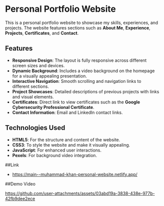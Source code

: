 # Personal Portfolio Website

This is a personal portfolio website to showcase my skills, experiences, and projects. The website features sections such as **About Me**, **Experience**, **Projects**, **Certificates**, and **Contact**.

## Features

- **Responsive Design**: The layout is fully responsive across different screen sizes and devices.
- **Dynamic Background**: Includes a video background on the homepage for a visually appealing presentation.
- **Interactive Navigation**: Smooth scrolling and navigation links to different sections.
- **Project Showcases**: Detailed descriptions of previous projects with links and visual elements.
- **Certificates**: Direct link to view certificates such as the **Google Cybersecurity Professional Certificate**.
- **Contact Information**: Email and LinkedIn contact links.

## Technologies Used
- **HTML5**: For the structure and content of the website.
- **CSS3**: To style the website and make it visually appealing.
- **JavaScript**: For enhanced user interactions.
- **Pexels**: For background video integration.

##Link
- https://main--muhammad-khan-personal-website.netlify.app/

##Demo Video

https://github.com/user-attachments/assets/03abd19a-3838-438e-977b-42fb9dee2ece
